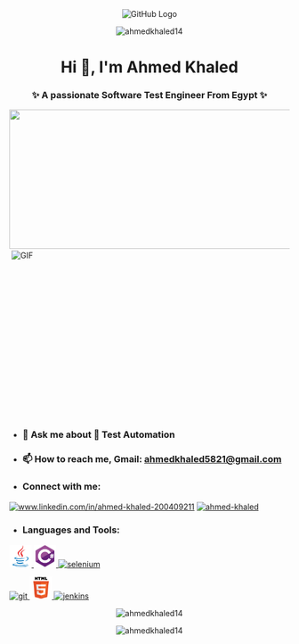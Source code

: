 <div align="center">
<img src="https://user-images.githubusercontent.com/68038931/147786006-0319c172-f433-458f-bbe4-036e303dd6a6.gif"  alt="GitHub Logo" width="120" height="120" />
  <p align="center"> <img src="https://komarev.com/ghpvc/?username=ahmedkhaled14&label=Profile%20views&color=0e75b6&style=flat" alt="ahmedkhaled14" />  </p>
</div>
<h1 align="center">Hi 👋, I'm Ahmed Khaled</h1>
<h3 align="center"> ✨ A passionate Software Test Engineer From Egypt ✨</h3>
<div align="center">
  <img src= "https://user-images.githubusercontent.com/68038931/147420045-83d4a31b-1bfb-4201-b52d-4112fabf14f9.png" width="1000" height="250"  />
</div>



  <img align="right" alt="GIF" src="https://user-images.githubusercontent.com/68038931/147786142-16d50ae4-eb74-41bd-aefa-6e12a5e161d5.gif" width="500" height="320" />



- ### 💬 Ask me about 👀 **Test Automation**
  
- ### 📫 How to reach me, Gmail: ahmedkhaled5821@gmail.com

- <h3 align="left"> Connect with me:</h3>
<p align="left">
<a href="https://linkedin.com/in/www.linkedin.com/in/ahmed-khaled-200409211" target="blank"><img align="center" src="https://raw.githubusercontent.com/rahuldkjain/github-profile-readme-generator/master/src/images/icons/Social/linked-in-alt.svg" alt="www.linkedin.com/in/ahmed-khaled-200409211" height="30" width="40" /></a>
<a href="https://stackexchange.com/users/19358869/ahmed-khaled" target="blank"><img align="center" src="https://raw.githubusercontent.com/rahuldkjain/github-profile-readme-generator/master/src/images/icons/Social/stack-overflow.svg" alt="ahmed-khaled" height="30" width="40" /></a>
</p>

- <h3 align="left"> Languages and Tools:</h3>
<p align="left"> <a href="https://getbootstrap.com" target="_blank" rel="noreferrer">
   <a href="https://www.java.com" target="_blank" rel="noreferrer"> <img src="https://raw.githubusercontent.com/devicons/devicon/master/icons/java/java-original.svg" alt="java" width="40" height="40"/> </a>
  <a href="https://www.w3schools.com/cs/" target="_blank" rel="noreferrer"> <img src="https://raw.githubusercontent.com/devicons/devicon/master/icons/csharp/csharp-original.svg" alt="csharp" width="40" height="40"/> </a>
  <a href="https://www.selenium.dev" target="_blank" rel="noreferrer"> <img src="https://raw.githubusercontent.com/detain/svg-logos/780f25886640cef088af994181646db2f6b1a3f8/svg/selenium-logo.svg" alt="selenium" width="40" height="40"/> </a> </p>
   </a> 
  <a href="https://git-scm.com/" target="_blank" rel="noreferrer"> <img src="https://www.vectorlogo.zone/logos/git-scm/git-scm-icon.svg" alt="git" width="40" height="40"/> </a> <a href="https://www.w3.org/html/" target="_blank" rel="noreferrer"> <img src="https://raw.githubusercontent.com/devicons/devicon/master/icons/html5/html5-original-wordmark.svg" alt="html5" width="40" height="40"/> </a> <a href="https://www.jenkins.io" target="_blank" rel="noreferrer"> <img src="https://www.vectorlogo.zone/logos/jenkins/jenkins-icon.svg" alt="jenkins" width="40" height="40"/> </a> 

 <p align="center"> <img src="https://github-readme-stats.vercel.app/api?username=ahmedkhaled14&show_icons=true&theme=gotham"   alt="ahmedkhaled14" />
 <p  align="center"> <img src="https://github-readme-streak-stats.herokuapp.com/?user=ahmedkhaled14&show_icons=true&theme=gotham"  alt="ahmedkhaled14" />
  
   
   
<!-- <p align="center"> <a href="https://github.com/ryo-ma/github-profile-trophy"><img src="https://github-profile-trophy.vercel.app/?username=ahmedkhaled14" alt="ahmedkhaled14" /></a> </p> -->

